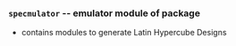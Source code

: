 ### `specmulator` -- emulator module of package
- contains modules to generate Latin Hypercube Designs 
